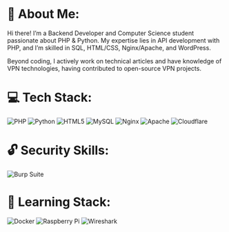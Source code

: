 # 💫 About Me:
Hi there! I’m a Backend Developer and Computer Science student passionate about PHP & Python. My expertise lies in API development with PHP, and I’m skilled in SQL, HTML/CSS, Nginx/Apache, and WordPress.

Beyond coding, I actively work on technical articles and have knowledge of VPN technologies, having contributed to open-source VPN projects.




# 💻 Tech Stack:
![PHP](https://img.shields.io/badge/php-%23777BB4.svg?style=for-the-badge&logo=php&logoColor=white) 
![Python](https://img.shields.io/badge/python-3670A0?style=for-the-badge&logo=python&logoColor=ffdd54) 
![HTML5](https://img.shields.io/badge/html5-%23E34F26.svg?style=for-the-badge&logo=html5&logoColor=white) 
![MySQL](https://img.shields.io/badge/mysql-4479A1.svg?style=for-the-badge&logo=mysql&logoColor=white) 
![Nginx](https://img.shields.io/badge/nginx-%23009639.svg?style=for-the-badge&logo=nginx&logoColor=white) 
![Apache](https://img.shields.io/badge/apache-%23D42029.svg?style=for-the-badge&logo=apache&logoColor=white) 
![Cloudflare](https://img.shields.io/badge/Cloudflare-F38020?style=for-the-badge&logo=Cloudflare&logoColor=white) 
# 🔓 Security Skills:
![Burp Suite](https://img.shields.io/badge/Burp_Suite-FF6633?style=for-the-badge&logo=burpsuite&logoColor=white)

# 🌱 Learning Stack:
![Docker](https://img.shields.io/badge/docker-%230db7ed.svg?style=for-the-badge&logo=docker&logoColor=white)
![Raspberry Pi](https://img.shields.io/badge/-Raspberry_Pi-C51A4A?style=for-the-badge&logo=Raspberry-Pi)
![Wireshark](https://img.shields.io/badge/Wireshark-1679A7?style=for-the-badge&logo=wireshark&logoColor=white)



